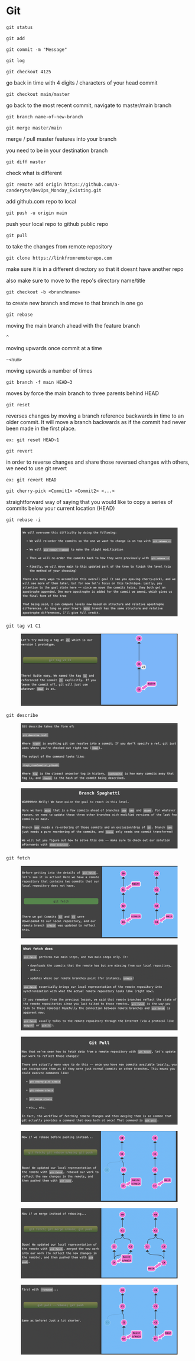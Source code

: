 # Git

```
git status
```

```
git add
```

```
git commit -m "Message"
```

```
git log
```

```
git checkout 4125
```

go back in time with 4 digits / characters of your head commit

```
git checkout main/master
```

go back to the most recent commit, navigate to master/main branch

```
git branch name-of-new-branch
```

```
git merge master/main
```

merge / pull master features into your branch

you need to be in your destination branch

```
git diff master
```

check what is different

```
git remote add origin https://github.com/a-canderyte/DevOps_Monday_Existing.git
```

add github.com repo to local

```
git push -u origin main
```

push your local repo to github public repo

```
git pull
```

to take the changes from remote repository

```
git clone https://linkfromremoterepo.com
```

make sure it is in a different directory so that it doesnt have another repo

also make sure to move to the repo's directory name/title

```
git checkout -b <branchname>
```

to create new branch and move to that branch in one go

```
git rebase
```

moving the main branch ahead with the feature branch

```
^
```

moving upwards once commit at a time

```
~<num>
```

moving upwards a number of times

```
git branch -f main HEAD~3
```

moves by force the main branch to three parents behind HEAD

```
git reset
```

reverses changes by moving a branch reference backwards in time to an older commit. It will move a branch backwards as if the commit had never been made in the first place.

```
ex: git reset HEAD~1
```

```
git revert
```

in order to reverse changes and share those reversed changes with others, we need to use git revert

```
ex: git revert HEAD
```

```
git cherry-pick <Commit1> <Commit2> <...>
```

straightforward way of saying that you would like to copy a series of commits below your current location (HEAD)&#x20;

```
git rebase -i
```

<figure><img src=".gitbook/assets/Screenshot 2022-09-08 at 12.15.32.png" alt=""><figcaption></figcaption></figure>

```
git tag v1 C1
```

<figure><img src=".gitbook/assets/Screenshot 2022-09-08 at 12.23.04.png" alt=""><figcaption></figcaption></figure>

```
git describe
```

<figure><img src=".gitbook/assets/Screenshot 2022-09-08 at 12.27.08.png" alt=""><figcaption></figcaption></figure>

<figure><img src=".gitbook/assets/Screenshot 2022-09-08 at 16.14.29.png" alt=""><figcaption></figcaption></figure>

```
git fetch
```

<figure><img src=".gitbook/assets/Screenshot 2022-09-08 at 16.31.40.png" alt=""><figcaption></figcaption></figure>

<figure><img src=".gitbook/assets/Screenshot 2022-09-08 at 16.32.39.png" alt=""><figcaption></figcaption></figure>

<figure><img src=".gitbook/assets/Screenshot 2022-09-08 at 16.34.46.png" alt=""><figcaption></figcaption></figure>

<figure><img src=".gitbook/assets/Screenshot 2022-09-08 at 16.46.04.png" alt=""><figcaption></figcaption></figure>

<figure><img src=".gitbook/assets/Screenshot 2022-09-08 at 16.47.11.png" alt=""><figcaption></figcaption></figure>

<figure><img src=".gitbook/assets/Screenshot 2022-09-08 at 16.48.43.png" alt=""><figcaption></figcaption></figure>
